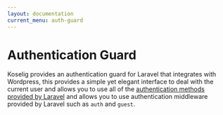 ```yaml
---
layout: documentation
current_menu: auth-guard
---
```


# Authentication Guard

Koselig provides an authentication guard for Laravel that integrates with Wordpress, this provides a simple yet elegant interface to deal with the current user and allows you to use all of the [authentication methods provided by Laravel](https://laravel.com/docs/5.3/authentication) and allows you to use authentication middleware provided by Laravel such as `auth` and `guest`.

